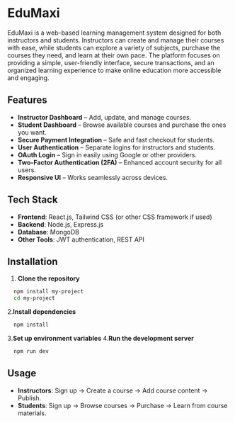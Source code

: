 
# EduMaxi

EduMaxi is a web-based learning management system designed for both instructors and students.
Instructors can create and manage their courses with ease, while students can explore a variety of subjects, purchase the courses they need, and learn at their own pace.
The platform focuses on providing a simple, user-friendly interface, secure transactions, and an organized learning experience to make online education more accessible and engaging.
## Features

- **Instructor Dashboard** – Add, update, and manage courses.
- **Student Dashboard** – Browse available courses and purchase the ones you want.
- **Secure Payment Integration** – Safe and fast checkout for students.
- **User Authentication** – Separate logins for instructors and students.
- **OAuth Login** – Sign in easily using Google or other providers.
- **Two-Factor Authentication (2FA)** – Enhanced account security for all users.
- **Responsive UI** – Works seamlessly across devices.


## Tech Stack
- **Frontend**: React.js, Tailwind CSS (or other CSS framework if used)
- **Backend**: Node.js, Express.js
- **Database**: MongoDB
- **Other Tools**: JWT authentication, REST API


## Installation

1. **Clone the repository**

```bash
  npm install my-project
  cd my-project
```
2.**Install dependencies**
```bash
  npm install
```
3.**Set up environment variables**
4.**Run the development server**
```bash
  npm run dev
```

## Usage
- **Instructors**: Sign up → Create a course → Add course content → Publish.
- **Students**: Sign up → Browse courses → Purchase → Learn from course materials.


